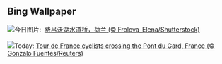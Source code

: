 ## Bing Wallpaper
![](https://www.bing.com/th?id=OHR.HalfwayBoats_ZH-CN3563044251_UHD.jpg&w=1000)今日图片: &nbsp;[费吕沃湖水道桥，荷兰 (© Frolova_Elena/Shutterstock)](https://www.bing.com/th?id=OHR.HalfwayBoats_ZH-CN3563044251_UHD.jpg)
<br><br/>
![](https://www.bing.com/th?id=OHR.PelotonPont_EN-US1487303209_UHD.jpg&w=1000)Today: [Tour de France cyclists crossing the Pont du Gard, France (© Gonzalo Fuentes/Reuters)](https://www.bing.com/th?id=OHR.PelotonPont_EN-US1487303209_UHD.jpg)
<br><br/>
